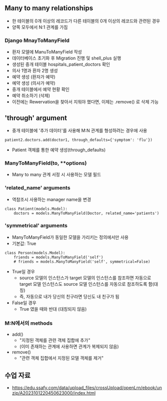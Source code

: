 ## Many to many relationships
- 한 테이블의 0개 이상의 레코드가 다른 테이블의 0개 이상의 레코드와 관련된 경우
- 양쪽 모두에서 N:1 관계를 가짐

### Django MnayToManyField
- 환자 모델에 ManuToManyField 작성
- 데이터베이스 초기화 후 Migration 진행 및 shell_plus 실행
- 생성된 중개 테이블 hospitals_patient_doctors 확인
- 의사 1명과 환자 2명 생성
- 예약 생성 (환자가 예약)
- 예약 생성 (의사가 예약)
- 중개 테이블에서 예약 현황 확인
- 예약 취소하기 (삭제)
- 이전에는 Rewervation을 찾아서 지워야 했다면, 이제는 .remove() 로 삭제 가능


## 'through' argument
- 중개 테이블에 '추가 데이터'를 사용해 M:N 관계를 형성하려는 경우에 사용
```
patient2.doctors.add(doctor1, through_defaults={'symptom': 'flu'})
```
- Patient 객체를 통한 예약 생성(through_defaults)


### ManyToManyField(to, **options)
- Many to many 관계 서정 시 사용하는 모델 필드

### 'related_name' arguments
- 역참조시 사용하는 manager name을 변경
```
class Patient(models.Model):
    doctors = models.ManyToManyField(Doctor, related_name='patients')
```

### 'symmetrical' arguments
- ManyToManyField가 동일한 모델을 가리키는 정의에서만 사용
- 기본값: True
```
class Person(models.Model):
    friends = models.ManyToManyField('self')
    # friends = models.ManyToManyField('self', symmetrical=False)
```
- True일 경우
    - source 모델의 인스턴스가 target 모델의 인스턴스를 참조하면 자동으로 target 모델 인스턴스도 source 모델 인스턴스를 자동으로 참조하도록 함(대칭)
    - 즉, 자동으로 내가 당신의 친구라면 당신도 내 친구가 됨
- False일 경우
    - True 였을 때와 반대 (대칭되지 않음)

### M:N에서의 methods
- add()
    - "지정된 객체를 관련 객체 집합에 추가"
    - (이미 존재하는 관계에 사용하면 관계가 복제되지 않음)
- remove()
    - "관련 객체 집합에서 지정된 모델 객체를 제거"


## 수업 자료
- https://edu.ssafy.com/data/upload_files/crossUpload/openLrn/ebook/unzip/A2023101220450623000/index.html
